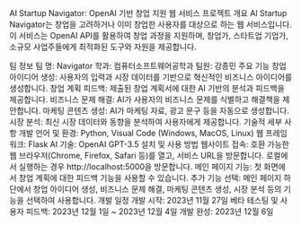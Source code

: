 AI Startup Navigator: OpenAI 기반 창업 지원 웹 서비스
프로젝트 개요
AI Startup Navigator는 창업을 고려하거나 이미 창업한 사용자를 대상으로 하는 웹 서비스입니다. 이 서비스는 OpenAI API를 활용하여 창업 과정을 지원하며, 창업가, 스타트업 기업가, 소규모 사업주들에게 최적화된 도구와 자원을 제공합니다.

팀 정보
팀 명: Navigator
학과: 컴퓨터소프트웨어공학과
팀원: 강종민
주요 기능
창업 아이디어 생성: 사용자의 입력과 시장 데이터를 기반으로 혁신적인 비즈니스 아이디어를 생성합니다.
창업 계획 피드백: 제출된 창업 계획서에 대한 AI 기반의 분석과 피드백을 제공합니다.
비즈니스 문제 해결: AI가 사용자의 비즈니스 문제를 식별하고 해결책을 제안합니다.
마케팅 콘텐츠 생성: AI가 마케팅 자료, 광고 문구 등을 자동으로 생성합니다.
시장 분석: 최신 시장 데이터와 동향을 분석하여 사용자에게 제공합니다.
기술적 세부 사항
개발 언어 및 환경: Python, Visual Code (Windows, MacOS, Linux)
웹 프레임워크: Flask
AI 기술: OpenAI GPT-3.5
설치 및 사용 방법
웹사이트 접속: 호환 가능한 웹 브라우저(Chrome, Firefox, Safari 등)를 열고, 서비스 URL을 방문합니다. 로컬에서 실행하는 경우 http://localhost:5000을 방문합니다.
메인 페이지 기능: 첫 화면에서 창업 계획에 대한 피드백 기능을 사용할 수 있습니다.
추가 기능 선택: 메인 페이지 하단에서 창업 아이디어 생성, 비즈니스 문제 해결, 마케팅 콘텐츠 생성, 시장 분석 등의 기능을 선택하여 사용합니다.
개발 일정
개발 시작: 2023년 11월 27일
베타 테스팅 및 사용자 피드백: 2023년 12월 1일 ~ 2023년 12월 4일
개발 완성: 2023년 12월 6일
